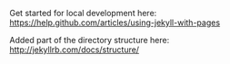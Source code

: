 Get started for local development here: https://help.github.com/articles/using-jekyll-with-pages

Added part of the directory structure here: http://jekyllrb.com/docs/structure/
